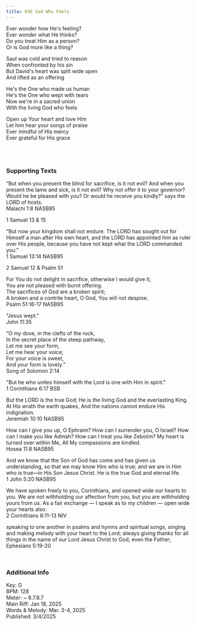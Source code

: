 ```yaml
---
title: 036 God Who Feels
---
```


Ever wonder how He's feeling? \
Ever wonder what He thinks? \
Do you treat Him as a person? \
Or is God more like a thing? 

Saul was cold and tried to reason \
When confronted by his sin \
But David's heart was split wide open \
And lifted as an offering 

He's the One who made us human \
He's the One who wept with tears \
Now we're in a sacred union \
With the living God who feels 

Open up Your heart and love Him \
Let him hear your songs of praise \
Ever mindful of His mercy \
Ever grateful for His grace

<br /> 

### Supporting Texts ###

“But when you present the blind for sacrifice, is it not evil? And when you present the lame and sick, is it not evil? 
Why not offer it to your governor? Would he be pleased with you? Or would he receive you kindly?” says the LORD of hosts. \
Malachi 1:8 NASB95

1 Samuel 13 & 15

“But now your kingdom shall not endure. The LORD has sought out for Himself a man after His own heart, and the LORD has appointed him as ruler over His people, because you have not kept what the LORD commanded you.” \
1 Samuel 13:14 NASB95

2 Samuel 12 & Psalm 51

For You do not delight in sacrifice, otherwise I would give it; \
You are not pleased with burnt offering. \
The sacrifices of God are a broken spirit; \
A broken and a contrite heart, O God, You will not despise. \
Psalm 51:16-17 NASB95

"Jesus wept." \
John 11:35

“O my dove, in the clefts of the rock, \
In the secret place of the steep pathway, \
Let me see your form, \
Let me hear your voice; \
For your voice is sweet, \
And your form is lovely.”\
Song of Solomon 2:14

"But he who unites himself with the Lord is one with Him in spirit." \
1 Corinthians 6:17 BSB

But the LORD is the true God; He is the living God and the everlasting King. At His wrath the earth quakes, And the nations cannot endure His indignation. \
Jeremiah 10:10 NASB95

How can I give you up, O Ephraim? How can I surrender you, O Israel? How can I make you like Admah? How can I treat you like Zeboiim? My heart is turned over within Me, All My compassions are kindled. \
Hosea 11:8 NASB95

And we know that the Son of God has come and has given us understanding, so that we may know Him who is true; and we are in Him who is true—in His Son Jesus Christ. He is the true God and eternal life. \
1 John 5:20 NASB95

We have spoken freely to you, Corinthians, and opened wide our hearts to you.
We are not withholding our affection from you, but you are withholding yours from us.
As a fair exchange — I speak as to my children — open wide your hearts also.\
2 Corinthians 6:11-13 NIV

speaking to one another in psalms and hymns and spiritual songs, singing and making melody with your heart to the Lord; 
always giving thanks for all things in the name of our Lord Jesus Christ to God, even the Father; \
Ephesians 5:19-20


<br />

### Additional Info

Key: G \
BPM: 128 \
Meter: ~ 8.7.8.7 \
Main Riff: Jan 18, 2025 \
Words & Melody: Mar. 3-4, 2025 \
Published: 3/4/2025 
